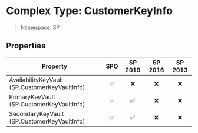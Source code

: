 # Complex Type: CustomerKeyInfo

> Namespace: SP

## Properties

Property | SPO | SP 2019 | SP 2016 | SP 2013
----------|:---:|:-------:|:-------:|:-------:
AvailabilityKeyVault (SP.CustomerKeyVaultInfo) | ✅ | ❌ | ❌ | ❌
PrimaryKeyVault (SP.CustomerKeyVaultInfo) | ✅ | ✅ | ❌ | ❌
SecondaryKeyVault (SP.CustomerKeyVaultInfo) | ✅ | ✅ | ❌ | ❌